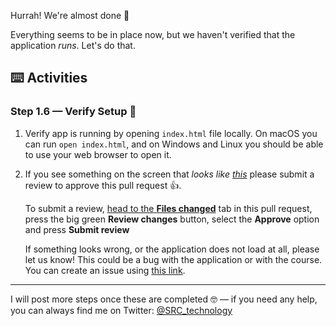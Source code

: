 Hurrah! We're almost done 🙌

Everything seems to be in place now, but we haven't verified that the application _runs_. Let's do that.

## :keyboard: Activities

### Step 1.6 — Verify Setup 🔎

1. Verify app is running by opening `index.html` file locally. On macOS you can run `open index.html`, and on Windows and Linux you should be able to use your web browser to open it.

2. If you see something on the screen that _looks like [this](https://src-technology.github.io/lab-result.bootstrap-reason-react-app/)_ please submit a review to approve this pull request 👍. 

   To submit a review, [head to the **Files changed**](2/files) tab in this pull request, press the big green **Review changes** button, select the **Approve** option and press **Submit review**

   If something looks wrong, or the application does not load at all, please let us know! This could be a bug with the application
   or with the course. You can create an issue using [this link](https://github.com/SRC-technology/lab.intro-to-reason/issues/new?title=%5BSetup%2F1.5%5D%20Something%20went%20wrong&labels=bug&body=Please%20describe%20what%20issue%20you%20are%20having%20with%20this%20step,%20including%20the%20versions%20of%20VSCode,%20the%20Reason%20extension,%20Node,%20and%20feel%20free%20to%20include%20any%20screenshots%20and%20stacktraces%20you%20think%20could%20be%20useful).

----

I will post more steps once these are completed 🤓 — if you need any help, you can always find me on Twitter: [@SRC_technology](https://twitter.com/SRC_technology)
